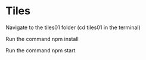 # Tiles

Navigate to the tiles01 folder (cd tiles01 in the terminal)

Run the command npm install

Run the command npm start
